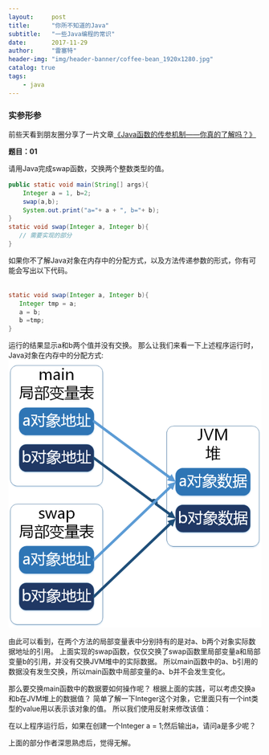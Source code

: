 ```yaml
---
layout:     post
title:      "你所不知道的Java"
subtitle:   "一些Java编程的常识"
date:       2017-11-29
author:     "雷塞特"
header-img: "img/header-banner/coffee-bean_1920x1280.jpg"
catalog: true
tags:
    - java
---
```


### 实参形参
前些天看到朋友圈分享了一片文章[《Java函数的传参机制——你真的了解吗？》](http://blog.csdn.net/whuxinxie/article/details/54895768)

**题目：01**

请用Java完成swap函数，交换两个整数类型的值。
```java
public static void main(String[] args){
    Integer a = 1, b=2;
    swap(a,b);
    System.out.print("a="+ a + ", b="+ b);
}
static void swap(Integer a, Integer b){
   // 需要实现的部分
}
```

如果你不了解Java对象在内存中的分配方式，以及方法传递参数的形式，你有可能会写出以下代码。
```java

static void swap(Integer a, Integer b){
   Integer tmp = a;
   a = b;
   b =tmp;
}
```
运行的结果显示a和b两个值并没有交换。
那么让我们来看一下上述程序运行时，Java对象在内存中的分配方式:
![对象地址分配](/img/2017.11.29/01.Object_allocation.png)

由此可以看到，在两个方法的局部变量表中分别持有的是对a、b两个对象实际数据地址的引用。
上面实现的swap函数，仅仅交换了swap函数里局部变量a和局部变量b的引用，并没有交换JVM堆中的实际数据。
所以main函数中的a、b引用的数据没有发生交换，所以main函数中局部变量的a、b并不会发生变化。

那么要交换main函数中的数据要如何操作呢？
根据上面的实践，可以考虑交换a和b在JVM堆上的数据值？
简单了解一下Integer这个对象，它里面只有一个int类型的value用以表示该对象的值。
所以我们使用反射来修改该值：



在以上程序运行后，如果在创建一个Integer a = 1;然后输出a，请问a是多少呢？





上面的部分作者深思熟虑后，觉得无解。




